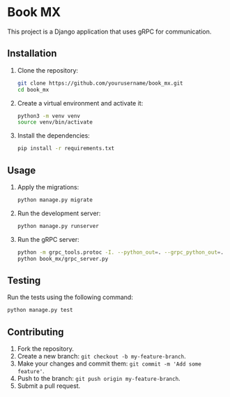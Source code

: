 # Book MX

This project is a Django application that uses gRPC for communication.

## Installation

1. Clone the repository:
    ```bash
    git clone https://github.com/yourusername/book_mx.git
    cd book_mx
    ```

2. Create a virtual environment and activate it:
    ```bash
    python3 -m venv venv
    source venv/bin/activate
    ```

3. Install the dependencies:
    ```bash
    pip install -r requirements.txt
    ```

## Usage

1. Apply the migrations:
    ```bash
    python manage.py migrate
    ```

2. Run the development server:
    ```bash
    python manage.py runserver
    ```

3. Run the gRPC server:
    ```bash
    python -m grpc_tools.protoc -I. --python_out=. --grpc_python_out=. book_mx/protos/book.proto
    python book_mx/grpc_server.py
    ```

## Testing

Run the tests using the following command:
```bash
python manage.py test
```

## Contributing

1. Fork the repository.
2. Create a new branch: `git checkout -b my-feature-branch`.
3. Make your changes and commit them: `git commit -m 'Add some feature'`.
4. Push to the branch: `git push origin my-feature-branch`.
5. Submit a pull request.

